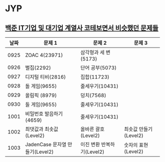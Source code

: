 # JYP
## [백준 IT기업 및 대기업 계열사 코테보면서 비슷했던 문제들](https://www.acmicpc.net/workbook/view/8708)

| 날짜  | 문제 1       | 문제 2          | 문제 3 | 
|-------|-----------------|--------------------|--------------------|
| 0925  | ZOAC 4(23971)   | 삼각형과 세 변(5173) |
| 0926  | 벌집(2292)      | 단어 공부(5073)     |
| 0927  | 디지털 티비(2816)      | 집합(11723)     |
| 0928  | 돌 게임(9655)      | 줄세우기(10431)     |
| 0929  | 올림픽 (8979)      |   덩치(7568)  |
| 0930  | 돌 게임(9655)      | 줄세우기(10431)     |
| 1001  | 비밀번호 발음하기(4659)| 줄세우기(10431)     |
| 1002  | 최댓값과 최솟값(Level2)  | 올바른 괄호(Level2) |최솟값 만들기(Level2) |
| 1003  | JadenCase 문자열 만들기(Level2) | 이진 변환 반복하기(Level2)     |숫자의 표현(Level2)|